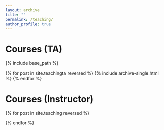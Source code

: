 ```yaml
---
layout: archive
title: ""
permalink: /teaching/
author_profile: true
---
```

Courses (TA)
======
 {% include base_path %}
 
{% for post in site.teachingta reversed %}
  {% include archive-single.html %}
{% endfor %}

Courses (Instructor)
======

{% for post in site.teaching reversed %}
 
{% endfor %}


 <!---
  {% include base_path %}

 {% include archive-single.html %}
  --->